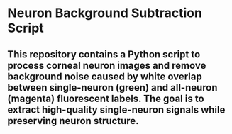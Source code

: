 # Neuron Background Subtraction Script 

## This repository contains a Python script to process corneal neuron images and remove background noise caused by white overlap between single-neuron (green) and all-neuron (magenta) fluorescent labels. The goal is to extract high-quality single-neuron signals while preserving neuron structure. 
